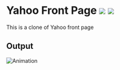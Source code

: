 
# Yahoo Front Page  ![](https://img.shields.io/badge/-HTML-red) ![](https://img.shields.io/badge/-CSS-orange) 

This is a clone of Yahoo front page

## Output
![Animation](https://user-images.githubusercontent.com/53507833/152872872-ac8aa01d-136c-4cba-b579-048868190f46.gif)
